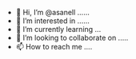 - 👋 Hi, I’m @asanell ......
- 👀 I’m interested in ......
- 🌱 I’m currently learning ...
- 💞️ I’m looking to collaborate on .....
- 📫 How to reach me ....

<!---
asanell/asanell is a ✨ special ✨ repository because its `README.md` (this file) appears on your GitHub profile.
You can click the Preview link to take a look at your changes.
--->
